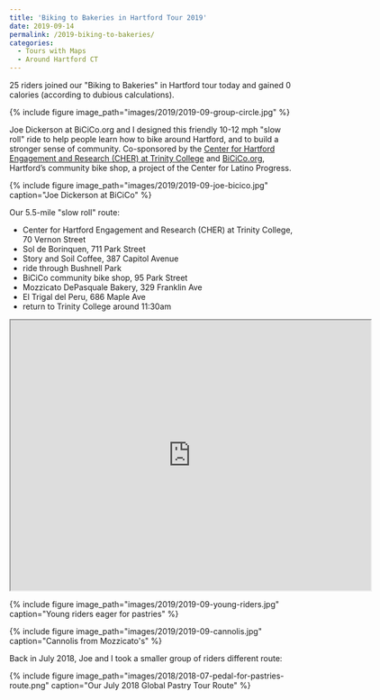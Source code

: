 ```yaml
---
title: 'Biking to Bakeries in Hartford Tour 2019'
date: 2019-09-14
permalink: /2019-biking-to-bakeries/
categories:
  - Tours with Maps
  - Around Hartford CT
---
```

25 riders joined our "Biking to Bakeries" in Hartford tour today and gained 0 calories (according to dubious calculations).

{% include figure image_path="images/2019/2019-09-group-circle.jpg" %}

Joe Dickerson at BiCiCo.org and I designed this friendly 10-12 mph "slow roll" ride to help people learn how to bike around Hartford, and to build a stronger sense of community. Co-sponsored by the [Center for Hartford Engagement and Research (CHER) at Trinity College](http://cher.trincoll.edu) and [BiCiCo.org](http://bicico.org), Hartford’s community bike shop, a project of the Center for Latino Progress.

{% include figure image_path="images/2019/2019-09-joe-bicico.jpg" caption="Joe Dickerson at BiCiCo" %}

Our 5.5-mile "slow roll" route:

- Center for Hartford Engagement and Research (CHER) at Trinity College, 70 Vernon Street
- Sol de Borinquen, 711 Park Street
- Story and Soil Coffee, 387 Capitol Avenue
- ride through Bushnell Park
- BiCiCo community bike shop, 95 Park Street
- Mozzicato DePasquale Bakery, 329 Franklin Ave
- El Trigal del Peru, 686 Maple Ave
- return to Trinity College around 11:30am

<iframe src="https://www.google.com/maps/d/embed?mid=1je8ntkbP6mGZ3BdBhnr2tkAN7H0bSx4w" width="640" height="480"></iframe>

{% include figure image_path="images/2019/2019-09-young-riders.jpg" caption="Young riders eager for pastries" %}

{% include figure image_path="images/2019/2019-09-cannolis.jpg" caption="Cannolis from Mozzicato's" %}

Back in July 2018, Joe and I took a smaller group of riders different route:

{% include figure image_path="images/2018/2018-07-pedal-for-pastries-route.png" caption="Our July 2018 Global Pastry Tour Route" %}
